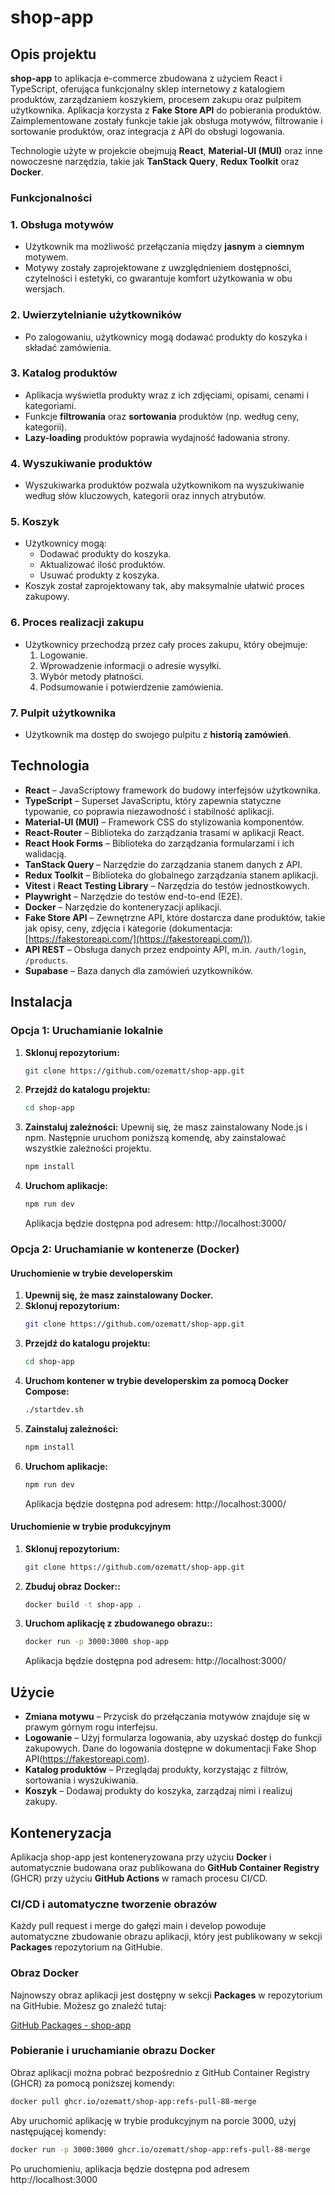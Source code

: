 # shop-app



## Opis projektu

**shop-app** to aplikacja e-commerce zbudowana z użyciem React i TypeScript, oferująca funkcjonalny sklep internetowy z katalogiem produktów, zarządzaniem koszykiem, procesem zakupu oraz pulpitem użytkownika. Aplikacja korzysta z **Fake Store API** do pobierania produktów. Zaimplementowane zostały funkcje takie jak obsługa motywów, filtrowanie i sortowanie produktów, oraz integracja z API do obsługi logowania.

Technologie użyte w projekcie obejmują **React**, **Material-UI (MUI)** oraz inne nowoczesne narzędzia, takie jak **TanStack Query**, **Redux Toolkit** oraz **Docker**.



### Funkcjonalności


### 1. Obsługa motywów

- Użytkownik ma możliwość przełączania między **jasnym** a **ciemnym** motywem.
- Motywy zostały zaprojektowane z uwzględnieniem dostępności, czytelności i estetyki, co gwarantuje komfort użytkowania w obu wersjach.

### 2. Uwierzytelnianie użytkowników

- Po zalogowaniu, użytkownicy mogą dodawać produkty do koszyka i składać zamówienia.

### 3. Katalog produktów

- Aplikacja wyświetla produkty wraz z ich zdjęciami, opisami, cenami i kategoriami.
- Funkcje **filtrowania** oraz **sortowania** produktów (np. według ceny, kategorii).
- **Lazy-loading** produktów poprawia wydajność ładowania strony.

### 4. Wyszukiwanie produktów

- Wyszukiwarka produktów pozwala użytkownikom na wyszukiwanie według słów kluczowych, kategorii oraz innych atrybutów.

### 5. Koszyk

- Użytkownicy mogą:
  - Dodawać produkty do koszyka.
  - Aktualizować ilość produktów.
  - Usuwać produkty z koszyka.
- Koszyk został zaprojektowany tak, aby maksymalnie ułatwić proces zakupowy.

### 6. Proces realizacji zakupu

- Użytkownicy przechodzą przez cały proces zakupu, który obejmuje:
  1. Logowanie.
  2. Wprowadzenie informacji o adresie wysyłki.
  3. Wybór metody płatności.
  4. Podsumowanie i potwierdzenie zamówienia.

### 7. Pulpit użytkownika

- Użytkownik ma dostęp do swojego pulpitu z **historią zamówień**.



## Technologia


- **React** – JavaScriptowy framework do budowy interfejsów użytkownika.
- **TypeScript** – Superset JavaScriptu, który zapewnia statyczne typowanie, co poprawia niezawodność i stabilność aplikacji.
- **Material-UI (MUI)** – Framework CSS do stylizowania komponentów.
- **React-Router** – Biblioteka do zarządzania trasami w aplikacji React.
- **React Hook Forms** – Biblioteka do zarządzania formularzami i ich walidacją.
- **TanStack Query** – Narzędzie do zarządzania stanem danych z API.
- **Redux Toolkit** – Biblioteka do globalnego zarządzania stanem aplikacji.
- **Vitest** i **React Testing Library** – Narzędzia do testów jednostkowych.
- **Playwright** – Narzędzie do testów end-to-end (E2E).
- **Docker** – Narzędzie do konteneryzacji aplikacji.
- **Fake Store API** – Zewnętrzne API, które dostarcza dane produktów, takie jak opisy, ceny, zdjęcia i kategorie (dokumentacja: [https://fakestoreapi.com/](https://fakestoreapi.com/)).
- **API REST** – Obsługa danych przez endpointy API, m.in. `/auth/login`, `/products`.
- **Supabase** – Baza danych dla zamówień uzytkowników.



## Instalacja


### Opcja 1: Uruchamianie lokalnie

1. **Sklonuj repozytorium:**
   ```sh
   git clone https://github.com/ozematt/shop-app.git
   ```
2. **Przejdź do katalogu projektu:**
   ```sh
   cd shop-app
   ```
3. **Zainstaluj zależności:**
   Upewnij się, że masz zainstalowany Node.js i npm. Następnie uruchom poniższą komendę, aby zainstalować wszystkie zależności projektu.
   ```sh
   npm install
   ```
4. **Uruchom aplikacje:**
   ```sh
   npm run dev
   ```
   Aplikacja będzie dostępna pod adresem: http://localhost:3000/


### Opcja 2: Uruchamianie w kontenerze (Docker)

#### Uruchomienie w trybie developerskim

1. **Upewnij się, że masz zainstalowany Docker.**
2. **Sklonuj repozytorium:**
   ```sh
   git clone https://github.com/ozematt/shop-app.git
   ```
3. **Przejdź do katalogu projektu:**
   ```sh
   cd shop-app
   ```
4. **Uruchom kontener w trybie developerskim za pomocą Docker Compose:**
   ```sh
   ./startdev.sh
   ```
4. **Zainstaluj zależności:**
   ```sh
   npm install
   ```
5. **Uruchom aplikacje:**
   ```sh
   npm run dev
   ```
   Aplikacja będzie dostępna pod adresem: http://localhost:3000/

   
#### Uruchomienie w trybie produkcyjnym

1. **Sklonuj repozytorium:**
   ```sh
   git clone https://github.com/ozematt/shop-app.git
   ```
2. **Zbuduj obraz Docker::**
   ```sh
   docker build -t shop-app .
   ```
3. **Uruchom aplikację z zbudowanego obrazu::**
   ```sh
   docker run -p 3000:3000 shop-app
   ```
   Aplikacja będzie dostępna pod adresem: http://localhost:3000/
   


## Użycie


- **Zmiana motywu** – Przycisk do przełączania motywów znajduje się w prawym górnym rogu interfejsu.
- **Logowanie** – Użyj formularza logowania, aby uzyskać dostęp do funkcji zakupowych. Dane do logowania dostępne w dokumentacji Fake Shop API(https://fakestoreapi.com).
- **Katalog produktów** – Przeglądaj produkty, korzystając z filtrów, sortowania i wyszukiwania.
- **Koszyk** – Dodawaj produkty do koszyka, zarządzaj nimi i realizuj zakupy.



## Konteneryzacja


Aplikacja shop-app jest konteneryzowana przy użyciu **Docker** i automatycznie budowana oraz publikowana do **GitHub Container Registry** (GHCR) przy użyciu **GitHub Actions** w ramach procesu CI/CD.


 
### CI/CD i automatyczne tworzenie obrazów


Każdy pull request i merge do gałęzi main i develop powoduje automatyczne zbudowanie obrazu aplikacji, który jest publikowany w sekcji **Packages** repozytorium na GitHubie. 



### Obraz Docker


Najnowszy obraz aplikacji jest dostępny w sekcji **Packages** w repozytorium na GitHubie. Możesz go znaleźć tutaj:

[GitHub Packages - shop-app](https://github.com/ozematt/shop-app/packages)



### Pobieranie i uruchamianie obrazu Docker


Obraz aplikacji można pobrać bezpośrednio z GitHub Container Registry (GHCR) za pomocą poniższej komendy:

```sh
docker pull ghcr.io/ozematt/shop-app:refs-pull-88-merge
```

Aby uruchomić aplikację w trybie produkcyjnym na porcie 3000, użyj następującej komendy:

```sh
docker run -p 3000:3000 ghcr.io/ozematt/shop-app:refs-pull-88-merge
```

Po uruchomieniu, aplikacja będzie dostępna pod adresem http://localhost:3000
